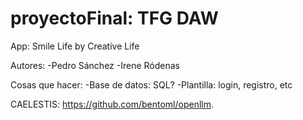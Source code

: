 # proyectoFinal: TFG DAW

App: Smile Life by Creative Life

Autores:
-Pedro Sánchez
-Irene Ródenas

Cosas que hacer:
-Base de datos: SQL?
-Plantilla: login, registro, etc

CAELESTIS: https://github.com/bentoml/openllm.

